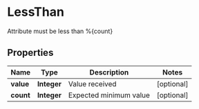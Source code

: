

# LessThan

Attribute must be less than %{count}
## Properties

Name | Type | Description | Notes
------------ | ------------- | ------------- | -------------
**value** | **Integer** | Value received |  [optional]
**count** | **Integer** | Expected minimum value |  [optional]



